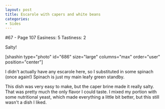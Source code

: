 ```yaml
---
layout: post
title: Escarole with capers and white beans
categories:
- Sides
---
```


#67 - Page 107
Easiness: 5
Tastiness: 2

Salty!

[shashin type="photo" id="686" size="large" columns="max" order="user" position="center"]

I didn't actually have any escarole here, so I substituted in some spinach (once again!) Spinach is just my main leafy green standby.

This dish was very easy to make, but the caper brine made it really salty. That was pretty much the only flavor I could taste. I mixed my portion with some nutritional yeast, which made everything a little bit better, but this still wasn't a dish I liked.
